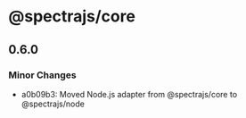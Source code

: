 # @spectrajs/core

## 0.6.0

### Minor Changes

- a0b09b3: Moved Node.js adapter from @spectrajs/core to @spectrajs/node
